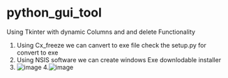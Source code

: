 # python_gui_tool
Using Tkinter with dynamic Columns and and delete Functionality

1. Using Cx_freeze we can canvert to exe file check the setup.py  for convert to exe
2. Using NSIS software we can create  windows Exe downlodable installer 
3. ![image](https://user-images.githubusercontent.com/44872859/135805399-060a8453-85c9-4f33-ad2e-9f0463fffb02.png)
4.![image](https://user-images.githubusercontent.com/44872859/135805483-e2533cb8-02bb-4f54-8c06-8f4c39d8f4c9.png)

